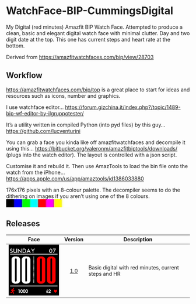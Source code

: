 # WatchFace-BIP-CummingsDigital
My Digital (red minutes) Amazfit BIP Watch Face.  Attempted to produce a clean, basic and elegant digital watch face with minimal clutter. Day and two digit date at the top.  This one has current steps and heart rate at the bottom.

Derived from https://amazfitwatchfaces.com/bip/view/28703

## Workflow

https://amazfitwatchfaces.com/bip/top is a great place to start for ideas and resources such as icons, number and graphics.

I use watchface editor…
https://forum.gizchina.it/index.php?/topic/1489-bip-wf-editor-by-ilgruppotester/

It’s a utility written in compiled Python (into pyd files) by this guy…
https://github.com/lucventurini

You can grab a face you kinda like off amazfitwatchfaces and decompile it using this…
https://bitbucket.org/valeronm/amazfitbiptools/downloads/  (plugs into the watch editor).  The layout is controlled with a json script.

Customise it and rebuild it.  Then use AmazTools to load the bin file onto the watch from the iPhone…
https://apps.apple.com/us/app/amaztools/id1386033880

176x176 pixels with an 8-colour palette. The decompiler seems to do the dithering on images if you aren’t using one of the 8 colours. ![Colour pallete](https://github.com/threadz/WatchFace-BIP-CummingsDigital/blob/master/Resources/AmazfitBIPColourPallette.jpg )

## Releases

|                                                                             Face                                                                            | Version | Description                                                                                                                                                                  |
|:-----------------------------------------------------------------------------------------------------------------------------------------------------------:|:-------:|------------------------------------------------------------------------------------------------------------------------------------------------------------------------------|
| ![Watchface ](https://github.com/threadz/WatchFace-BIP-CummingsDigital/blob/master/Releases/CummingsDigital_24h_packed_animated_V1.0.gif ) |   [1.0](https://github.com/threadz/WatchFace-BIP-CummingsDigital/blob/master/Releases/CummingsDigital_24h_packed_V1.0.bin)   | Basic digital with red minutes, current steps and HR                                                                                             |
